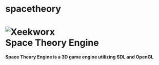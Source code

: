 # spacetheory
![Xeekworx](http://xeekworx.com/images/github/xeekworx_logo.png) <br />
Space Theory Engine
===========

**Space Theory Engine is a 3D game engine utilizing SDL and OpenGL**
